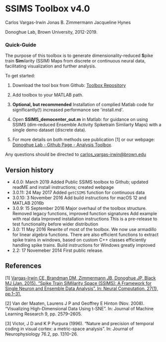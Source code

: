 SSIMS Toolbox v4.0
==================


Carlos Vargas-Irwin
Jonas B. Zimmermann
Jacqueline Hynes

Donoghue Lab, Brown University, 2012-2019.

### Quick-Guide ####
The purpose of this toolbox is to generate dimensionality-reduced **S**pike train **Sim**ilarity (SSIM) Maps from discrete or continuous neural data, facilitating visualization and further analysis. 

To get started: 
1. Download the tool box from Github: [Toolbox Repository](https://github.com/DonoghueLab/SSIMS-Analysis-Toolbox) 

2. Add toolbox to your MATLAB path.

3. **Optional, but recommended** Installation of complied Matlab code for significantly(!) increased performance see 'install.md'. 

4. Open **SSIMS_democenter_out.m** in Matlab: for guidance on using SSIMS (dim-reduced Ensemble Activity Spiketrain Simliarty Maps) with a single demo dataset (discrete data).  

5. For more details on both methods see publication [1] or our webpage: [Donoghue Lab - Github Page - Analysis Toolbox](https://donoghuelab.github.io/SSIMS-Analysis-Toolbox/). 

Any questions should be directed to <carlos_vargas-irwin@brown.edu>


Version history
---------------
 *  4.0.0: March 2019
    Added Public SSIMS toolbox to Github; updated readME and install instructions; created webpage
*   3.0.11: 24 May 2017
    Added `getCSIMS` function for continuous data
*   3.0.10: 3 November 2016
  Add build instructions for macOS 12 and MATLAB 2016b
*   3.0.9:  15 September 2016
  Major overhaul of the toolbox structure.
  Removed legacy functions, improved function signatures
  Add example with real data
  Improved installation instructions
  This is a pre-release to test functionality before wider distribution
*   3.0:    11 May 2016
	Rewrite of most of the toolbox. We now use armadillo for linear algebra functions.
	There are also efficient functions to extract spike trains in windows, based
	on custom C++ classes efficiently handling spike trains.
	Build instructions for Windows greatly improved
*   2.2:    17 Novemeber 2014
    First public release.


References
----------
[1] [Vargas-Irwin CE, Brandman DM, Zimmermann JB, Donoghue JP, Black MJ (Jan. 2015). “Spike Train SIMilarity Space (SSIMS): A Framework for Single Neuron and Ensemble Data Analysis”. In: Neural Computation. 27(1), pp.1–31.](http://www.mitpressjournals.org/doi/abs/10.1162/NECO_a_00684?url_ver=Z39.88-2003&rfr_id=ori:rid:crossref.org&rfr_dat=cr_pub%3dpubmed)

[2] Van der Maaten, Laurens J P and Geoffrey E Hinton (Nov. 2008). “Visualizing High-Dimensional Data Using t-SNE”. In: Journal of Machine Learning Research 9, pp. 2579–2605.

[3] Victor, J D and K P Purpura (1996). “Nature and precision of temporal coding in visual cortex: a metric-space analysis”. In: Journal of Neurophysiology 76.2, pp. 1310–26.
